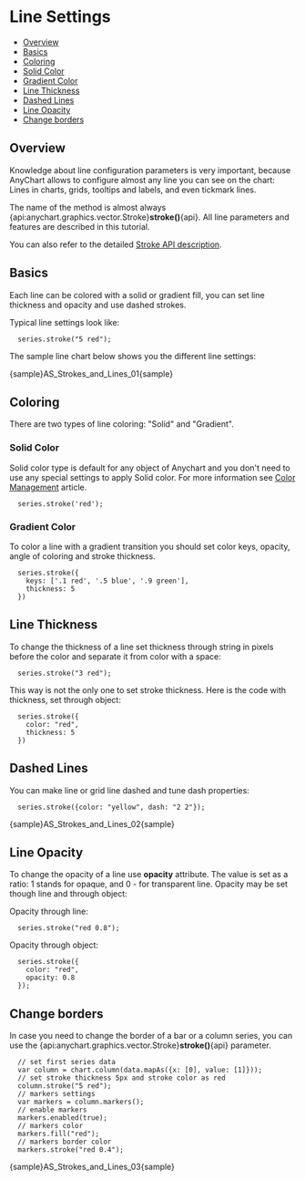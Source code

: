 # Line Settings

* [Overview](#overview)
* [Basics](#basics)
* [Coloring](#coloring)
 * [Solid Color](#solid_color)
 * [Gradient Color](#gradient_color) 
* [Line Thickness](#line_thickness)
* [Dashed Lines](#dashed_lines)
* [Line Opacity](#line_opacity)
* [Change borders](#change_borders)

## Overview

Knowledge about line configuration parameters is very important, because AnyChart allows to configure almost any line you can see on the chart: Lines in charts, grids, tooltips and labels, and even tickmark lines.
  
  
The name of the method is almost always {api:anychart.graphics.vector.Stroke}**stroke()**{api}. All line parameters and features are described in this tutorial.
  
  
You can also refer to the detailed [Stroke API description](../Graphics/Stroke_Settings).

## Basics

Each line can be colored with a solid or gradient fill, you can set line thickness and opacity and use dashed strokes.

Typical line settings look like:

```
  series.stroke("5 red");
```

The sample line chart below shows you the different line settings:

{sample}AS\_Strokes\_and\_Lines\_01{sample}


## Coloring

There are two types of line coloring: "Solid" and "Gradient".

### Solid Color

Solid color type is default for any object of Anychart and you don't need to use any special settings to apply Solid color. For more information see [Color Management](Color_Management) article.

```
  series.stroke('red');
```

### Gradient Color

To color a line with a gradient transition you should set color keys, opacity, angle of coloring and stroke thickness.

```
  series.stroke({
    keys: ['.1 red', '.5 blue', '.9 green'],
    thickness: 5
  })
```

## Line Thickness

To change the thickness of a line set thickness through string in pixels before the color and separate it from color with a space:

```
  series.stroke("3 red");
```

This way is not the only one to set stroke thickness. Here is the code with thickness, set through object:

```
  series.stroke({
    color: "red",
    thickness: 5
  })
```

## Dashed Lines

You can make line or grid line dashed and tune dash properties:

```
  series.stroke({color: "yellow", dash: "2 2"});
```

{sample}AS\_Strokes\_and\_Lines\_02{sample}

## Line Opacity

To change the opacity of a line use **opacity** attribute. The value is set as a ratio: 1 stands for opaque, and 0 - for transparent line. Opacity may be set though line and through object:

Opacity through line:

```
  series.stroke("red 0.8");
```

Opacity through object:

```
  series.stroke({
    color: "red",
    opacity: 0.8
  });
```

## Change borders

In case you need to change the border of a bar or a column series, you can use the {api:anychart.graphics.vector.Stroke}**stroke()**{api} parameter.

```
  // set first series data
  var column = chart.column(data.mapAs({x: [0], value: [1]}));
  // set stroke thickness 5px and stroke color as red
  column.stroke("5 red");
  // markers settings
  var markers = column.markers();
  // enable markers
  markers.enabled(true);
  // markers color
  markers.fill("red");
  // markers border color
  markers.stroke("red 0.4");
```

{sample}AS\_Strokes\_and\_Lines\_03{sample}